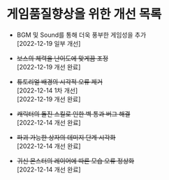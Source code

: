 # 게임품질향상을 위한 개선 목록

- BGM 및 Sound를 통해 더욱 풍부한 게임성을 추가  
[2022-12-19 일부 개선]

- ~~보스의 체력을 난이도에 맞게끔 조정~~  
[2022-12-19 개선 완료]

- ~~튜토리얼 배경의 시각적 오류 제거~~  
[2022-12-14 1차 개선]  
[2022-12-19 개선 완료]

- ~~캐릭터의 돌진 스킬로 인한 벽 통과 버그 해결~~  
[2022-12-14 개선 완료]

- ~~파괴 가능한 상자의 데미지 단계 시각화~~  
[2022-12-14 개선 완료]

- ~~귀신 몬스터의 레이어에 따른 모습 오류 정상화~~  
[2022-12-14 개선 완료]
